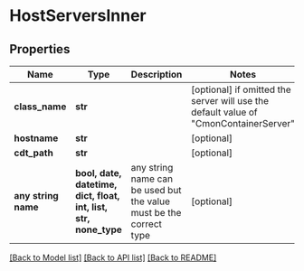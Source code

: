 # HostServersInner


## Properties
Name | Type | Description | Notes
------------ | ------------- | ------------- | -------------
**class_name** | **str** |  | [optional]  if omitted the server will use the default value of "CmonContainerServer"
**hostname** | **str** |  | [optional] 
**cdt_path** | **str** |  | [optional] 
**any string name** | **bool, date, datetime, dict, float, int, list, str, none_type** | any string name can be used but the value must be the correct type | [optional]

[[Back to Model list]](../README.md#documentation-for-models) [[Back to API list]](../README.md#documentation-for-api-endpoints) [[Back to README]](../README.md)


